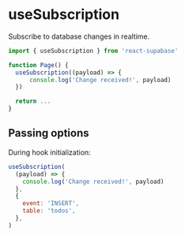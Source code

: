 # useSubscription

Subscribe to database changes in realtime.

```js highlight=4,5,6
import { useSubscription } from 'react-supabase'

function Page() {
  useSubscription((payload) => {
      console.log('Change received!', payload)
  })

  return ...
}
```

## Passing options

During hook initialization:

```js
useSubscription(
  (payload) => {
    console.log('Change received!', payload)
  },
  {
    event: 'INSERT',
    table: 'todos',
  },
)
```

